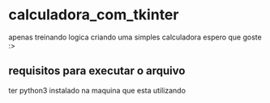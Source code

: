 # calculadora_com_tkinter
apenas treinando logica criando uma simples calculadora espero que goste :>
<h2>requisitos para executar o arquivo</h2>
ter python3 instalado na maquina que esta utilizando
